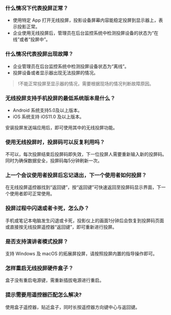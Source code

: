 

### 什么情况下代表投屏正常？
- 使用特定 App 打开无线投屏，投影设备屏幕内容能稳定投屏到显示器上，表示投影正常。
- 企业使用无线投屏后，管理员在后台监控系统中检测投屏设备的状态为“在线”或者“投屏中”。

### 什么情况代表投屏出现故障？
- 企业管理员在后台监控系统中检测投屏设备状态为“离线”。
- 投屏设备或者显示器出现无法投屏的情况。
	
>!不能正常投屏至显示器的情况，需要根据现场的情况判断故障原因。

### 无线投屏支持手机投屏的最低系统版本是什么？
- Android 系统支持5.0及以上版本。
- iOS 系统支持 iOS11.0 及以上版本。

安装投屏发送端应用后，即可使用其中的无线投屏功能。

### 使用无线投屏时，投屏码可以反复利用吗？
不可以，每次投屏结束后投屏码即失效，下一位投屏人需要重新输入新的投屏码。同时为确保数据安全，投屏码每5分钟刷新一次。

### 上一个会议使用者投屏后忘记退出，下一个使用者如何投屏？
在无线投屏遥控器找到“返回键”，按“返回键”可快速返回至投屏码显示界面，下一个使用者即可正常使用。

### 投屏过程中闪退或者卡死，怎么办？
手机或笔记本电脑发生闪退或卡死，投影仪上的画面1分钟后会恢复到投屏码页面或直接按无线投屏遥控器“返回键”，即可重新进行投屏。

### 是否支持演讲者模式投屏？
支持 Windows 及 macOS 的拓展屏投屏，请按照投屏内置的指导操作即可。

### 怎样重启无线投屏硬件盒子？
盒子没有重启电源键，需重新插拔电源进行重启。

### 提示需要用遥控器匹配怎么解决?
使用盒子遥控器，贴近盒子，同时长按遥控器方向键中心与返回键。
